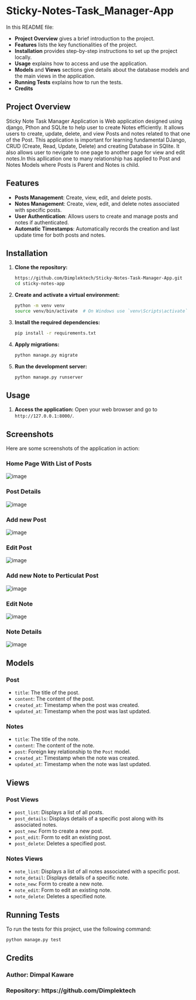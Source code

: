 ﻿# Sticky-Notes-Task_Manager-App


In this README file:
- **Project Overview** gives a brief introduction to the project.
- **Features** lists the key functionalities of the project.
- **Installation** provides step-by-step instructions to set up the project locally.
- **Usage** explains how to access and use the application.
- **Models** and **Views** sections give details about the database models and the main views in the application.
- **Running Tests** explains how to run the tests.
- **Credits** 

<h2>Project Overview</h2>
Sticky Note Task Manager Application is Web application designed using django, Pthon and SQLite to help user to create Notes efficiently. It allows users to create, update, delete, and view Posts and notes related to that one of the Post. This application is important for learning fundamental DJango, CRUD (Create, Read, Update, Delete) and creating Database in SQlite. It also allows user to nevigate to one page to another page for view and edit notes.In this apllication one to many relationship has applied to Post and Notes Models where Posts is Parent and Notes is child.

## Features
- **Posts Management**: Create, view, edit, and delete posts.
- **Notes Management**: Create, view, edit, and delete notes associated with specific posts.
- **User Authentication**: Allows users to create and manage posts and notes if authenticated.
- **Automatic Timestamps**: Automatically records the creation and last update time for both posts and notes.

## Installation
1. **Clone the repository:**
    ```sh
    https://github.com/Dimplektech/Sticky-Notes-Task-Manager-App.git
    cd sticky-notes-app
    ```

2. **Create and activate a virtual environment:**
    ```sh
    python -m venv venv
    source venv/bin/activate  # On Windows use `venv\Scripts\activate`
    ```

3. **Install the required dependencies:**
    ```sh
    pip install -r requirements.txt
    ```

4. **Apply migrations:**
    ```sh
    python manage.py migrate
    ```

5. **Run the development server:**
    ```sh
    python manage.py runserver
    ```

## Usage
1. **Access the application:**
    Open your web browser and go to `http://127.0.0.1:8000/`.
## Screenshots
Here are some screenshots of the application in action:
### Home Page With List of Posts
![image](https://github.com/Dimplektech/Sticky-Notes-Task-Manager-App/assets/163059141/cfd3dbaf-a245-4bc2-90ca-109965faed88)

### Post Details
![image](https://github.com/Dimplektech/Sticky-Notes-Task-Manager-App/assets/163059141/c2bc76b7-2c06-459e-9173-8ad43c70cbaf)

### Add new Post
![image](https://github.com/Dimplektech/Sticky-Notes-Task-Manager-App/assets/163059141/3f02abca-8f99-4bd9-8ee6-7ac317b242fa)

### Edit Post
![image](https://github.com/Dimplektech/Sticky-Notes-Task-Manager-App/assets/163059141/24da1e56-22b4-48e5-aafc-52c7b1c06d2b)


### Add new Note to Perticulat Post
![image](https://github.com/Dimplektech/Sticky-Notes-Task-Manager-App/assets/163059141/860276df-ba95-41c9-b769-451136f07f14)


### Edit Note
![image](https://github.com/Dimplektech/Sticky-Notes-Task-Manager-App/assets/163059141/e84d1888-74fb-4cbe-8075-133a3ae89151)


### Note Details
![image](https://github.com/Dimplektech/Sticky-Notes-Task-Manager-App/assets/163059141/c8ecec7a-eb31-495a-a14e-4ef0a0ebb4b6)
   

## Models
### Post
- `title`: The title of the post.
- `content`: The content of the post.
- `created_at`: Timestamp when the post was created.
- `updated_at`: Timestamp when the post was last updated.

### Notes
- `title`: The title of the note.
- `content`: The content of the note.
- `post`: Foreign key relationship to the `Post` model.
- `created_at`: Timestamp when the note was created.
- `updated_at`: Timestamp when the note was last updated.

## Views
### Post Views
- `post_list`: Displays a list of all posts.
- `post_details`: Displays details of a specific post along with its associated notes.
- `post_new`: Form to create a new post.
- `post_edit`: Form to edit an existing post.
- `post_delete`: Deletes a specified post.

### Notes Views
- `note_list`: Displays a list of all notes associated with a specific post.
- `note_detail`: Displays details of a specific note.
- `note_new`: Form to create a new note.
- `note_edit`: Form to edit an existing note.
- `note_delete`: Deletes a specified note.

## Running Tests
To run the tests for this project, use the following command:
```sh
python manage.py test
```

<h2>Credits</h2>
<h3> Author: Dimpal Kaware </h3>
<h3>Repository: https://github.com/Dimplektech</h3>
